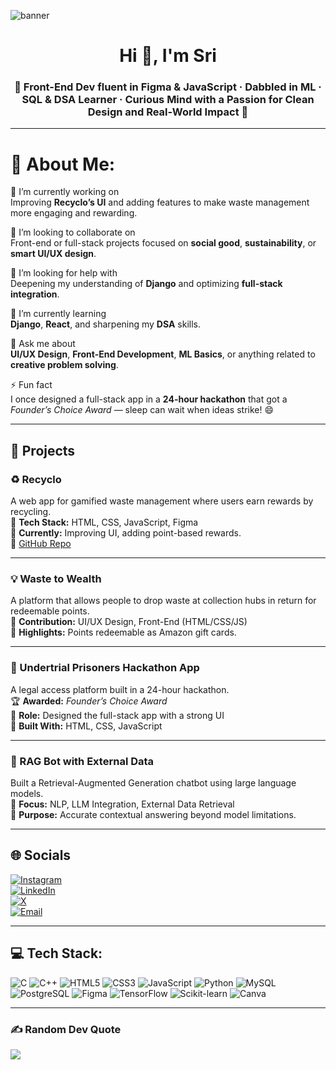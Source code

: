 ![banner](./assets/banner.png) 


<h1 align="center">Hi 👋, I'm Sri</h1>
<h3 align="center">
🎨 Front-End Dev fluent in Figma & JavaScript · Dabbled in ML · SQL & DSA Learner · Curious Mind with a Passion for Clean Design and Real-World Impact 🚀
</h3>

---

# 💫 About Me:
🔭 I’m currently working on  
Improving **Recyclo’s UI** and adding features to make waste management more engaging and rewarding.

👯 I’m looking to collaborate on  
Front-end or full-stack projects focused on **social good**, **sustainability**, or **smart UI/UX design**.

🤝 I’m looking for help with  
Deepening my understanding of **Django** and optimizing **full-stack integration**.

🌱 I’m currently learning  
**Django**, **React**, and sharpening my **DSA** skills.

💬 Ask me about  
**UI/UX Design**, **Front-End Development**, **ML Basics**, or anything related to **creative problem solving**.

⚡ Fun fact  
I once designed a full-stack app in a **24-hour hackathon** that got a *Founder’s Choice Award* — sleep can wait when ideas strike! 😄

---

## 📂 Projects

### ♻️ Recyclo
A web app for gamified waste management where users earn rewards by recycling.  
🔧 **Tech Stack:** HTML, CSS, JavaScript, Figma  
🌱 **Currently:** Improving UI, adding point-based rewards.  
🔗 [GitHub Repo](https://github.com/SRI17803/Recyclo)

---

### 💡 Waste to Wealth
A platform that allows people to drop waste at collection hubs in return for redeemable points.  
🎯 **Contribution:** UI/UX Design, Front-End (HTML/CSS/JS)  
🎁 **Highlights:** Points redeemable as Amazon gift cards.

---

### 🚨 Undertrial Prisoners Hackathon App
A legal access platform built in a 24-hour hackathon.  
🏆 **Awarded:** *Founder’s Choice Award*  
🧩 **Role:** Designed the full-stack app with a strong UI  
🔧 **Built With:** HTML, CSS, JavaScript

---

### 🧠 RAG Bot with External Data
Built a Retrieval-Augmented Generation chatbot using large language models.  
📌 **Focus:** NLP, LLM Integration, External Data Retrieval  
🎯 **Purpose:** Accurate contextual answering beyond model limitations.

---

## 🌐 Socials  
[![Instagram](https://img.shields.io/badge/Instagram-%23E4405F.svg?logo=Instagram&logoColor=white)](https://instagram.com/awesomedreamer.sri)  
[![LinkedIn](https://img.shields.io/badge/LinkedIn-%230077B5.svg?logo=linkedin&logoColor=white)](https://www.linkedin.com/in/sri-emandi-5a4335226/)  
[![X](https://img.shields.io/badge/X-black.svg?logo=X&logoColor=white)](https://x.com/@sri_17803)  
[![Email](https://img.shields.io/badge/Email-D14836?logo=gmail&logoColor=white)](mailto:sriema17803@gmail.com)

---

## 💻 Tech Stack:
![C](https://img.shields.io/badge/c-%2300599C.svg?style=for-the-badge&logo=c&logoColor=white) 
![C++](https://img.shields.io/badge/c++-%2300599C.svg?style=for-the-badge&logo=c%2B%2B&logoColor=white) 
![HTML5](https://img.shields.io/badge/html5-%23E34F26.svg?style=for-the-badge&logo=html5&logoColor=white) 
![CSS3](https://img.shields.io/badge/css3-%231572B6.svg?style=for-the-badge&logo=css3&logoColor=white) 
![JavaScript](https://img.shields.io/badge/javascript-%23323330.svg?style=for-the-badge&logo=javascript&logoColor=%23F7DF1E) 
![Python](https://img.shields.io/badge/python-3670A0?style=for-the-badge&logo=python&logoColor=ffdd54) 
![MySQL](https://img.shields.io/badge/mysql-4479A1.svg?style=for-the-badge&logo=mysql&logoColor=white) 
![PostgreSQL](https://img.shields.io/badge/postgresql-%23316192.svg?style=for-the-badge&logo=postgresql&logoColor=white) 
![Figma](https://img.shields.io/badge/figma-%23F24E1E.svg?style=for-the-badge&logo=figma&logoColor=white) 
![TensorFlow](https://img.shields.io/badge/TensorFlow-%23FF6F00.svg?style=for-the-badge&logo=TensorFlow&logoColor=white) 
![Scikit-learn](https://img.shields.io/badge/scikit--learn-%23F7931E.svg?style=for-the-badge&logo=scikit-learn&logoColor=white) 
![Canva](https://img.shields.io/badge/Canva-%2300C4CC.svg?style=for-the-badge&logo=Canva&logoColor=white)

---

### ✍️ Random Dev Quote
![](https://quotes-github-readme.vercel.app/api?type=horizontal&theme=radical)
